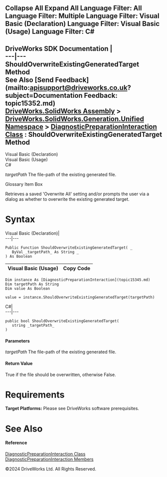        

 Collapse All Expand All  Language Filter: All  Language Filter: Multiple  Language Filter: Visual Basic (Declaration) Language Filter: Visual Basic (Usage) Language Filter: C#  
---  
DriveWorks SDK Documentation  |   
---|---  
ShouldOverwriteExistingGeneratedTarget Method   
See Also [Send Feedback](mailto:apisupport@driveworks.co.uk?subject=Documentation Feedback: topic15352.md)  
[DriveWorks.SolidWorks Assembly](topic13342.md) > [DriveWorks.SolidWorks.Generation.Unified Namespace](topic15343.md) > [DiagnosticPreparationInteraction Class](topic15345.md) : ShouldOverwriteExistingGeneratedTarget Method  
---  
  
Visual Basic (Declaration)    
Visual Basic (Usage)    
C# 

_targetPath_
    The file-path of the existing generated file.

Glossary Item Box

Retrieves a saved 'Overwrite All' setting and/or prompts the user via a dialog as whether to overwrite the existing generated target. 

# Syntax

Visual Basic (Declaration)|   
---|---  
      
    
    Public Function ShouldOverwriteExistingGeneratedTarget( _
       ByVal _targetPath_ As String _
    ) As Boolean  
  
Visual Basic (Usage)| Copy Code  
---|---  
      
    
    Dim instance As [DiagnosticPreparationInteraction](topic15345.md)
    Dim targetPath As String
    Dim value As Boolean
     
    value = instance.ShouldOverwriteExistingGeneratedTarget(targetPath)  
  
C#|   
---|---  
      
    
    public bool ShouldOverwriteExistingGeneratedTarget( 
       string _targetPath_
    )  
  
#### Parameters

 _targetPath_
    The file-path of the existing generated file.

#### Return Value

True if the file should be overwritten, otherwise False.

# Requirements

**Target Platforms:** Please see DriveWorks software prerequisites.

# See Also

#### Reference

[DiagnosticPreparationInteraction Class](topic15345.md)   
[DiagnosticPreparationInteraction Members](topic15346.md)

©2024 DriveWorks Ltd. All Rights Reserved.

